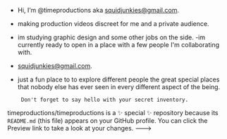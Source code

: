 - Hi, I’m @timeproductions aka squidjunkies@gmail.com.
- making production videos discreet for me and a private audience.
- im studying graphic design and some other jobs on the side.
-im currently ready to open in a place with a few people I'm collaborating with.
- squidjunkies@gmail.com.
- just a fun place to to explore different people the great special places that nobody else has ever seen in every different aspect of the being.


       Don't forget to say hello with your secret inventory.

timeproductions/timeproductions is a ✨ special ✨ repository because its `README.md` (this file) appears on your GitHub profile.
You can click the Preview link to take a look at your changes.
--->
